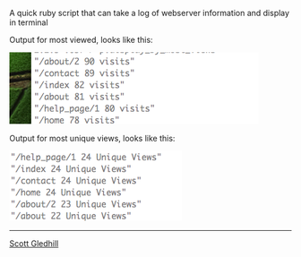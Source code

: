 
A quick ruby script that can take a log of webserver information and display
in terminal

Output for most viewed, looks like this:

![Screenshot](https://github.com/ScottGledhill/webpage_log/blob/master/assets/screenshots/most_viewed.png)

Output for most unique views, looks like this:

![Screenshot](https://github.com/ScottGledhill/webpage_log/blob/master/assets/screenshots/unique.png)

-------------
[Scott Gledhill](https://github.com/ScottGledhill)
